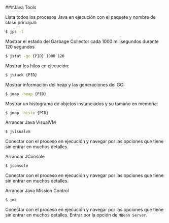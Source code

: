 ###Java Tools

Lista todos los procesos Java en ejecución con el paquete y nombre de clase principal:

```bash
$ jps -l
```

Mostrar el estado del Garbage Collector cada 1000 milisegundos durante 120 segundos

```bash
$ jstat -gc {PID} 1000 120
```

Mostrar los hilos en ejecución:

```bash
$ jstack {PID}
```

Mostrar información del heap y las generaciones del GC:

```bash
$ jmap -heap {PID}
```

Mostrar un histograma de objetos instanciados y su tamaño en memoria:

```bash
$ jmap -histo {PID}
```

Arrancar Java VisualVM

```bash
$ jvisualvm
```

Conectar con el proceso en ejecución y navegar por las opciones que tiene sin entrar en muchos detalles.

Arrancar JConsole

```bash
$ jconsole
```

Conectar con el proceso en ejecución y navegar por las opciones que tiene sin entrar en muchos detalles.


Arrancar Java Mission Control

```bash
$ jmc
```

Conectar con el proceso en ejecución y navegar por las opciones que tiene sin entrar en muchos detalles.
Entrar por la opción de `MBean Server`.



